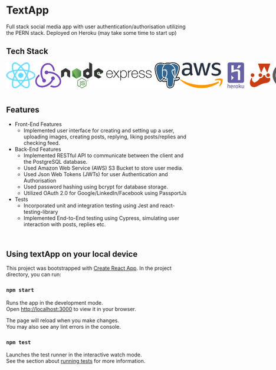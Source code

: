 # TextApp
Full stack social media app with user authentication/authorisation utilizing the PERN stack. Deployed on Heroku (may take some time to start up)

<h2> Tech Stack </h2>
<div align='center' style='display:flex'>
  <img src='/logos/React-icon.svg' alt='react' style='height: 5em'/>
  <img src='/logos/redux-logo-svgrepo-com.svg' alt='redux' style='height: 5em'/>
  <img src='/logos/Node.js_logo.svg' alt='node' style='height: 5em'/>
  <img src='/logos/expressjs-ar21.svg' alt='express' style='height: 5em'/>
  <img src='/logos/Postgresql_elephant.svg' alt='postgres' style='height: 5em'/>
  
  <img src='/logos/Amazon_Web_Services_Logo.svg' alt='AWS' style='height: 5em'/>
  <img src='/logos/heroku-logo-svgrepo-com.svg' alt='Heroku' style='height: 5em'/>
  <img src='/logos/jest-seeklogo.com.svg' alt='Jest' style='height: 5em'/>
  <img src='/logos/cypress.svg' alt='cypress' style='height: 5em'/>
</div>


</br>



## Features
- Front-End Features
  - Implemented user interface for creating and setting up a user, uploading images, creating posts, replying, liking posts/replies and checking feed.
- Back-End Features
  - Implemented RESTful API to communicate between the client and the PostgreSQL database.
  - Used Amazon Web Service (AWS) S3 Bucket to store user media.
  - Used Json Web Tokens (JWTs) for user Authentication and Authorisation
  - Used password hashing using bcrypt for database storage.
  - Utilized OAuth 2.0 for Google/LinkedIn/Facebook using PassportJs
- Tests
  - Incorporated unit and integration testing using Jest and react-testing-library
  - Implemented End-to-End testing using Cypress, simulating user interaction with posts, replies etc.


</br>


## Using textApp on your local device
This project was bootstrapped with [Create React App](https://github.com/facebook/create-react-app). In the project directory, you can run:

### `npm start`

Runs the app in the development mode.\
Open [http://localhost:3000](http://localhost:3000) to view it in your browser.

The page will reload when you make changes.\
You may also see any lint errors in the console.

### `npm test`

Launches the test runner in the interactive watch mode.\
See the section about [running tests](https://facebook.github.io/create-react-app/docs/running-tests) for more information.

